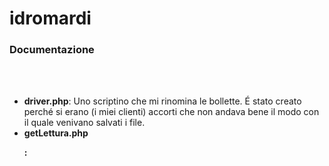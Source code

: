 # idromardi

<h3>Documentazione</h3>
<br>
<br>
<ul>
  <li><b>driver.php</b>: Uno scriptino che mi rinomina le bollette. É stato creato perché si erano (i miei clienti) accorti che non andava bene il modo con il quale venivano salvati i file.</li>
  <li><b>getLettura.php</p>:  
<br>
